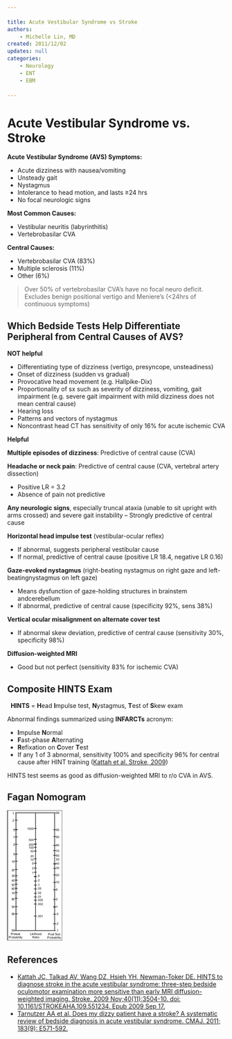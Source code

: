 ```yaml
---

title: Acute Vestibular Syndrome vs Stroke
authors:
    - Michelle Lin, MD
created: 2011/12/02
updates: null
categories:
    - Neurology
    - ENT
    - EBM

---
```


# Acute Vestibular Syndrome vs. Stroke

**Acute Vestibular Syndrome (AVS) Symptoms:**

-   Acute dizziness with nausea/vomiting
-   Unsteady gait
-   Nystagmus
-   Intolerance to head motion, and lasts ≥24 hrs
-   No focal neurologic signs

**Most Common Causes:**

-   Vestibular neuritis (labyrinthitis)
-   Vertebrobasilar CVA 

**Central Causes:**

- Vertebrobasilar CVA (83%)
- Multiple sclerosis (11%)
- Other (6%) 

> Over 50% of vertebrobasilar CVA’s have no focal neuro deficit.
> Excludes benign positional vertigo and Meniere’s (&lt;24hrs of continuous symptoms)

## Which Bedside Tests Help Differentiate Peripheral from Central Causes of AVS? 

**NOT helpful**

-   Differentiating type of dizziness (vertigo, presyncope, unsteadiness)
-   Onset of dizziness (sudden vs gradual)
-   Provocative head movement (e.g. Hallpike-Dix)
-   Proportionality of sx such as severity of dizziness, vomiting, gait impairment (e.g. severe gait impairment with mild dizziness does not mean central cause)
-   Hearing loss
-   Patterns and vectors of nystagmus
-   Noncontrast head CT has sensitivity of only 16% for acute ischemic CVA

**Helpful**

**Multiple episodes of dizziness**: Predictive of central cause (CVA)

**Headache or neck pain**: Predictive of central cause (CVA, vertebral artery dissection)
- Positive LR = 3.2
- Absence of pain not predictive

**Any neurologic signs**, especially truncal ataxia (unable to sit upright with arms crossed) and severe gait instability 
– Strongly predictive of central cause

**Horizontal head impulse test** (vestibular-ocular reflex)
-   If abnormal, suggests peripheral vestibular cause
-   If normal, predictive of central cause (positive LR 18.4, negative LR 0.16)

**Gaze-evoked nystagmus** (right-beating nystagmus on right gaze and left-beatingnystagmus on left gaze)
-   Means dysfunction of gaze-holding structures in brainstem andcerebellum
-   If abnormal, predictive of central cause (specificity 92%, sens 38%) 

**Vertical ocular misalignment on alternate cover test**
-   If abnormal skew deviation, predictive of central cause (sensitivity 30%, specificity 98%)

**Diffusion-weighted MRI**
-   Good but not perfect (sensitivity 83% for ischemic CVA)

## Composite HINTS Exam
 
**HINTS** = **H**ead **I**mpulse test, **N**ystagmus, **T**est of **S**kew exam

Abnormal findings summarized using **INFARCTs** acronym:
-   **I**mpulse **N**ormal 
-   **F**ast-phase **A**lternating 
-   **R**efixation on **C**over **T**est 
-   If any 1 of 3 abnormal, sensitivity 100% and specificity 96% for central cause after HINT training ([Kattah et al. Stroke, 2009](https://www.ncbi.nlm.nih.gov/pubmed/?term=19762709))

HINTS test seems as good as diffusion-weighted MRI to r/o CVA in AVS. 

## Fagan Nomogram

![](image-1.png) 

## References

-   [Kattah JC, Talkad AV, Wang DZ, Hsieh YH, Newman-Toker DE. HINTS to diagnose stroke in the acute vestibular syndrome: three-step bedside oculomotor examination more sensitive than early MRI diffusion-weighted imaging. Stroke. 2009 Nov;40(11):3504-10. doi: 10.1161/STROKEAHA.109.551234. Epub 2009 Sep 17.](https://www.ncbi.nlm.nih.gov/pubmed/?term=19762709)
-   [Tarnutzer AA et al. Does my dizzy patient have a stroke? A systematic review of bedside diagnosis in acute vestibular syndrome. CMAJ. 2011; 183(9): E571-592.](https://www.ncbi.nlm.nih.gov/pubmed/?term=21576300)

